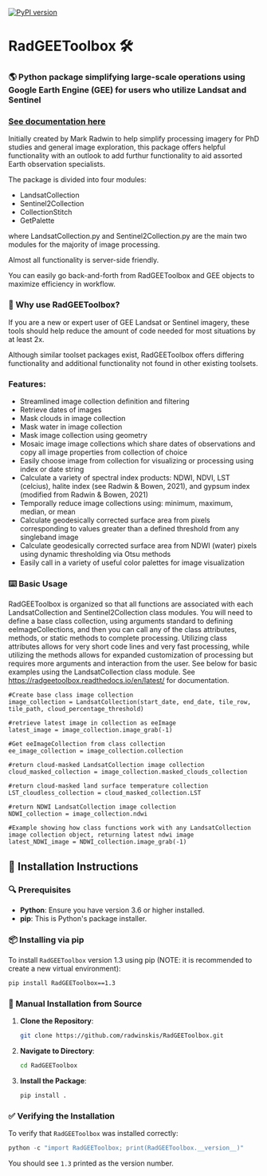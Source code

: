 [![PyPI version](https://badge.fury.io/py/RadGEEToolbox.svg)](https://pypi.org/project/RadGEEToolbox/)
# RadGEEToolbox 🛠️

### 🌎 Python package simplifying large-scale operations using Google Earth Engine (GEE) for users who utilize Landsat and Sentinel 

### [See documentation here](https://radgeetoolbox.readthedocs.io/en/latest/)

Initially created by Mark Radwin to help simplify processing imagery for PhD studies and general image exploration, this package offers helpful functionality with an outlook to add furthur functionality to aid assorted Earth observation specialists. 

The package is divided into four modules:
- LandsatCollection
- Sentinel2Collection
- CollectionStitch
- GetPalette


where LandsatCollection.py and Sentinel2Collection.py are the main two modules for the majority of image processing. 

Almost all functionality is server-side friendly.

You can easily go back-and-forth from RadGEEToolbox and GEE objects to maximize efficiency in workflow.

### 🤔 Why use RadGEEToolbox?

If you are a new or expert user of GEE Landsat or Sentinel imagery, these tools should help reduce the amount of code needed for most situations by at least 2x. 

Although similar toolset packages exist, RadGEEToolbox offers differing functionality and additional functionality not found in other existing toolsets. 

### Features:
- Streamlined image collection definition and filtering
- Retrieve dates of images
- Mask clouds in image collection
- Mask water in image collection
- Mask image collection using geometry
- Mosaic image image collections which share dates of observations and copy all image properties from collection of choice
- Easily choose image from collection for visualizing or processing using index or date string
- Calculate a variety of spectral index products: NDWI, NDVI, LST (celcius), halite index (see Radwin & Bowen, 2021), and gypsum index (modified from Radwin & Bowen, 2021)
- Temporally reduce image collections using: minimum, maximum, median, or mean
- Calculate geodesically corrected surface area from pixels corresponding to values greater than a defined threshold from any singleband image
- Calculate geodesically corrected surface area from NDWI (water) pixels using dynamic thresholding via Otsu methods
- Easily call in a variety of useful color palettes for image visualization

### ⌨️ Basic Usage
RadGEEToolbox is organized so that all functions are associated with each LandsatCollection and Sentinel2Collection class modules. You will need to define a base class collection, using arguments standard to defining eeImageCollections, and then you can call any of the class attributes, methods, or static methods to complete processing. Utilizing class attributes allows for very short code lines and very fast processing, while utilizing the methods allows for expanded customization of processing but requires more arguments and interaction from the user. See below for basic examples using the LandsatCollection class module. See https://radgeetoolbox.readthedocs.io/en/latest/ for documentation.
```
#Create base class image collection
image_collection = LandsatCollection(start_date, end_date, tile_row, tile_path, cloud_percentage_threshold)

#retrieve latest image in collection as eeImage
latest_image = image_collection.image_grab(-1) 

#Get eeImageCollection from class collection
ee_image_collection = image_collection.collection 

#return cloud-masked LandsatCollection image collection
cloud_masked_collection = image_collection.masked_clouds_collection 

#return cloud-masked land surface temperature collection
LST_cloudless_collection = cloud_masked_collection.LST 

#return NDWI LandsatCollection image collection
NDWI_collection = image_collection.ndwi 

#Example showing how class functions work with any LandsatCollection image collection object, returning latest ndwi image
latest_NDWI_image = NDWI_collection.image_grab(-1) 
```



## 🚀 Installation Instructions

### 🔍 Prerequisites

- **Python**: Ensure you have version 3.6 or higher installed.
- **pip**: This is Python's package installer. 

### 📦 Installing via pip

To install `RadGEEToolbox` version 1.3 using pip (NOTE: it is recommended to create a new virtual environment):

```bash
pip install RadGEEToolbox==1.3
```

### 🔧 Manual Installation from Source

1. **Clone the Repository**: 
   ```bash
   git clone https://github.com/radwinskis/RadGEEToolbox.git
   ```

2. **Navigate to Directory**: 
   ```bash
   cd RadGEEToolbox
   ```

3. **Install the Package**:
   ```bash
   pip install .
   ```

### ✅ Verifying the Installation

To verify that `RadGEEToolbox` was installed correctly:

```python
python -c "import RadGEEToolbox; print(RadGEEToolbox.__version__)"
```

You should see `1.3` printed as the version number.
